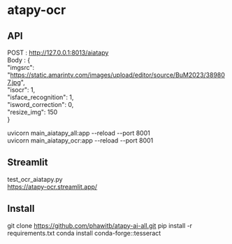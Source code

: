 # atapy-ocr

## API
POST : http://127.0.0.1:8013/aiatapy  
Body : {  
  "imgsrc": "https://static.amarintv.com/images/upload/editor/source/BuM2023/389807.jpg",  
  "isocr": 1,  
  "isface_recognition": 1,  
  "isword_correction": 0,  
  "resize_img": 150  
}  

uvicorn main_aiatapy_all:app --reload --port 8001    
uvicorn main_aiatapy_ocr:app --reload --port 8001


## Streamlit  
test_ocr_aiatapy.py    
https://atapy-ocr.streamlit.app/  


## Install
git clone https://github.com/phawitb/atapy-ai-all.git
pip install -r requirements.txt
conda install conda-forge::tesseract

